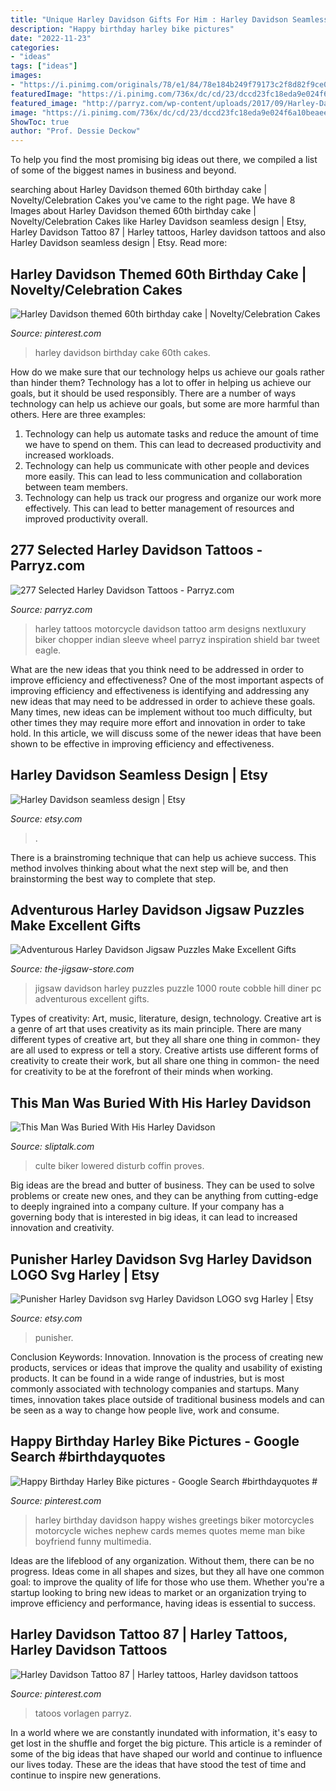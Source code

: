 ```yaml
---
title: "Unique Harley Davidson Gifts For Him : Harley Davidson Seamless Design"
description: "Happy birthday harley bike pictures"
date: "2022-11-23"
categories:
- "ideas"
tags: ["ideas"]
images:
- "https://i.pinimg.com/originals/78/e1/84/78e184b249f79173c2f8d82f9ce04b66.jpg"
featuredImage: "https://i.pinimg.com/736x/dc/cd/23/dccd23fc18eda9e024f6a10beaeece4a.jpg"
featured_image: "http://parryz.com/wp-content/uploads/2017/09/Harley-Davidson-63.jpg"
image: "https://i.pinimg.com/736x/dc/cd/23/dccd23fc18eda9e024f6a10beaeece4a.jpg"
ShowToc: true
author: "Prof. Dessie Deckow"
---
```



To help you find the most promising big ideas out there, we compiled a list of some of the biggest names in business and beyond.

	

		
searching about Harley Davidson themed 60th birthday cake | Novelty/Celebration Cakes you've came to the right page. We have 8 Images about Harley Davidson themed 60th birthday cake | Novelty/Celebration Cakes like Harley Davidson seamless design | Etsy, Harley Davidson Tattoo 87 | Harley tattoos, Harley davidson tattoos and also Harley Davidson seamless design | Etsy. Read more:
		
    
## Harley Davidson Themed 60th Birthday Cake | Novelty/Celebration Cakes

<img loading=lazy src="https://s-media-cache-ak0.pinimg.com/736x/85/8c/ee/858cee603c7fa28d04745d77a9b454b4.jpg" onerror="this.onerror=null;this.src='https://tse4.mm.bing.net/th?id=OIP.GtNVn8IrEQltIlv06XAeOAHaJ3&amp;pid=15.1';" alt="Harley Davidson themed 60th birthday cake | Novelty/Celebration Cakes">

_Source: pinterest.com_

>harley davidson birthday cake 60th cakes. 

	

How do we make sure that our technology helps us achieve our goals rather than hinder them?
Technology has a lot to offer in helping us achieve our goals, but it should be used responsibly. There are a number of ways technology can help us achieve our goals, but some are more harmful than others. Here are three examples: 
1. Technology can help us automate tasks and reduce the amount of time we have to spend on them. This can lead to decreased productivity and increased workloads. 
2. Technology can help us communicate with other people and devices more easily. This can lead to less communication and collaboration between team members. 
3. Technology can help us track our progress and organize our work more effectively. This can lead to better management of resources and improved productivity overall.

    
## 277 Selected Harley Davidson Tattoos - Parryz.com

<img loading=lazy src="http://parryz.com/wp-content/uploads/2017/09/Harley-Davidson-63.jpg" onerror="this.onerror=null;this.src='https://tse3.mm.bing.net/th?id=OIP.E4sjbdBIDHJRAwG_DOUdTwHaKh&amp;pid=15.1';" alt="277 Selected Harley Davidson Tattoos - Parryz.com">

_Source: parryz.com_

>harley tattoos motorcycle davidson tattoo arm designs nextluxury biker chopper indian sleeve wheel parryz inspiration shield bar tweet eagle. 

	

What are the new ideas that you think need to be addressed in order to improve efficiency and effectiveness?
One of the most important aspects of improving efficiency and effectiveness is identifying and addressing any new ideas that may need to be addressed in order to achieve these goals. Many times, new ideas can be implement without too much difficulty, but other times they may require more effort and innovation in order to take hold. In this article, we will discuss some of the newer ideas that have been shown to be effective in improving efficiency and effectiveness.

    
## Harley Davidson Seamless Design | Etsy

<img loading=lazy src="https://i.etsystatic.com/27739214/r/il/fdd793/2962379189/il_fullxfull.2962379189_lkln.jpg" onerror="this.onerror=null;this.src='https://tse2.mm.bing.net/th?id=OIP.hZPCqva5OyNON-OnmrfSYQHaHa&amp;pid=15.1';" alt="Harley Davidson seamless design | Etsy">

_Source: etsy.com_

>. 

	

There is a brainstroming technique that can help us achieve success. This method involves thinking about what the next step will be, and then brainstorming the best way to complete that step.

    
## Adventurous Harley Davidson Jigsaw Puzzles Make Excellent Gifts

<img loading=lazy src="https://images-na.ssl-images-amazon.com/images/I/81ZpBMg4OIL._SL1500_.jpg" onerror="this.onerror=null;this.src='https://tse2.mm.bing.net/th?id=OIP.KNADdo_iEJcrrvZcfMJlYAHaJ7&amp;pid=15.1';" alt="Adventurous Harley Davidson Jigsaw Puzzles Make Excellent Gifts">

_Source: the-jigsaw-store.com_

>jigsaw davidson harley puzzles puzzle 1000 route cobble hill diner pc adventurous excellent gifts. 

	

Types of creativity: Art, music, literature, design, technology.
Creative art is a genre of art that uses creativity as its main principle. There are many different types of creative art, but they all share one thing in common- they are all used to express or tell a story. Creative artists use different forms of creativity to create their work, but all share one thing in common- the need for creativity to be at the forefront of their minds when working.

    
## This Man Was Buried With His Harley Davidson

<img loading=lazy src="https://sliptalk.s3.amazonaws.com/wp-content/uploads/2014/02/biker-funeral-16.jpg" onerror="this.onerror=null;this.src='https://tse3.mm.bing.net/th?id=OIP.UV1gF1jfGKW_VfaQWeGOFQHaFn&amp;pid=15.1';" alt="This Man Was Buried With His Harley Davidson">

_Source: sliptalk.com_

>culte biker lowered disturb coffin proves. 

	

Big ideas are the bread and butter of business. They can be used to solve problems or create new ones, and they can be anything from cutting-edge to deeply ingrained into a company culture. If your company has a governing body that is interested in big ideas, it can lead to increased innovation and creativity.

    
## Punisher Harley Davidson Svg Harley Davidson LOGO Svg Harley | Etsy

<img loading=lazy src="https://i.etsystatic.com/26944124/r/il/1176da/3127954224/il_1588xN.3127954224_bjpa.jpg" onerror="this.onerror=null;this.src='https://tse2.mm.bing.net/th?id=OIP.0-LUY34_N5SXstVghc0ClgHaHa&amp;pid=15.1';" alt="Punisher Harley Davidson svg Harley Davidson LOGO svg Harley | Etsy">

_Source: etsy.com_

>punisher. 

	

Conclusion
Keywords: Innovation.
Innovation is the process of creating new products, services or ideas that improve the quality and usability of existing products. It can be found in a wide range of industries, but is most commonly associated with technology companies and startups. Many times, innovation takes place outside of traditional business models and can be seen as a way to change how people live, work and consume.

    
## Happy Birthday Harley Bike Pictures - Google Search #birthdayquotes #

<img loading=lazy src="https://i.pinimg.com/originals/78/e1/84/78e184b249f79173c2f8d82f9ce04b66.jpg" onerror="this.onerror=null;this.src='https://tse2.mm.bing.net/th?id=OIP.857HzL3H7HpnJLR_1aP_7AHaFC&amp;pid=15.1';" alt="Happy Birthday Harley Bike pictures - Google Search #birthdayquotes #">

_Source: pinterest.com_

>harley birthday davidson happy wishes greetings biker motorcycles motorcycle wiches nephew cards memes quotes meme man bike boyfriend funny multimedia. 

	

Ideas are the lifeblood of any organization. Without them, there can be no progress. Ideas come in all shapes and sizes, but they all have one common goal: to improve the quality of life for those who use them. Whether you're a startup looking to bring new ideas to market or an organization trying to improve efficiency and performance, having ideas is essential to success.

    
## Harley Davidson Tattoo 87 | Harley Tattoos, Harley Davidson Tattoos

<img loading=lazy src="https://i.pinimg.com/736x/dc/cd/23/dccd23fc18eda9e024f6a10beaeece4a.jpg" onerror="this.onerror=null;this.src='https://tse2.mm.bing.net/th?id=OIP._UFN0QMr8PTbarNznm1rEgHaHa&amp;pid=15.1';" alt="Harley Davidson Tattoo 87 | Harley tattoos, Harley davidson tattoos">

_Source: pinterest.com_

>tatoos vorlagen parryz. 

	

In a world where we are constantly inundated with information, it's easy to get lost in the shuffle and forget the big picture. This article is a reminder of some of the big ideas that have shaped our world and continue to influence our lives today. These are the ideas that have stood the test of time and continue to inspire new generations.

